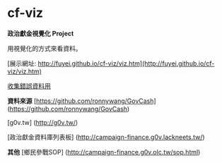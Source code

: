 cf-viz
======

**政治獻金視覺化 Project**

用視覺化的方式來看資料。

[展示網址: http://fuyei.github.io/cf-viz/viz.htm](http://fuyei.github.io/cf-viz/viz.htm)

[收集錯誤資料用](http://fuyei.github.io/cf-viz/viz.htm?debug)


**資料來源**
[https://github.com/ronnywang/GovCash] (https://github.com/ronnywang/GovCash)

[g0v.tw] (http://g0v.tw/)

[政治獻金資料庫列表板] (http://campaign-finance.g0v.lackneets.tw/)

**其他**
[鄉民參戰SOP] (http://campaign-finance.g0v.olc.tw/sop.html)
